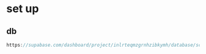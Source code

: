 <h1>set up</h1>
<h2>db</h2>

```js
https://supabase.com/dashboard/project/inlrteqmzgrnhzibkymh/database/schemas
```

